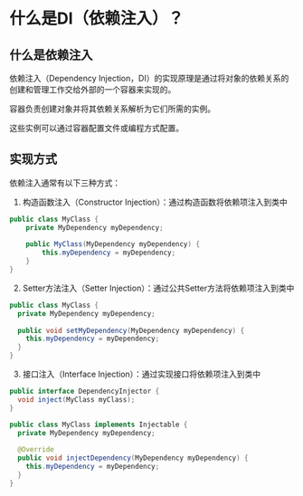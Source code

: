 # 什么是DI（依赖注入）？

## 什么是依赖注入

依赖注入（Dependency Injection，DI）的实现原理是通过将对象的依赖关系的创建和管理工作交给外部的一个容器来实现的。

容器负责创建对象并将其依赖关系解析为它们所需的实例。

这些实例可以通过容器配置文件或编程方式配置。

## 实现方式

依赖注入通常有以下三种方式：

1. 构造函数注入（Constructor Injection）：通过构造函数将依赖项注入到类中

```java
public class MyClass {
    private MyDependency myDependency;
    
    public MyClass(MyDependency myDependency) {
        this.myDependency = myDependency;
    }
}
```

2. Setter方法注入（Setter Injection）：通过公共Setter方法将依赖项注入到类中

```java
public class MyClass {
  private MyDependency myDependency;
  
  public void setMyDependency(MyDependency myDependency) {
    this.myDependency = myDependency;
  }
}
```

3. 接口注入（Interface Injection）：通过实现接口将依赖项注入到类中

```java
public interface DependencyInjector {
  void inject(MyClass myClass);
}

public class MyClass implements Injectable {
  private MyDependency myDependency;
  
  @Override
  public void injectDependency(MyDependency myDependency) {
    this.myDependency = myDependency;
  }
}
```
